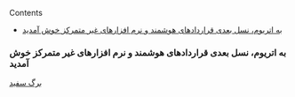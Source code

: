 <!-- START doctoc generated TOC please keep comment here to allow auto update -->
<!-- DON'T EDIT THIS SECTION, INSTEAD RE-RUN doctoc TO UPDATE -->
Contents

- [به اتریوم، نسل بعدی قراردادهای هوشمند و نرم افزارهای غیر متمرکز خوش آمدید](#%D8%A8%D9%87-%D8%A7%D8%AA%D8%B1%DB%8C%D9%88%D9%85%D8%8C-%D9%86%D8%B3%D9%84-%D8%A8%D8%B9%D8%AF%DB%8C-%D9%82%D8%B1%D8%A7%D8%B1%D8%AF%D8%A7%D8%AF%D9%87%D8%A7%DB%8C-%D9%87%D9%88%D8%B4%D9%85%D9%86%D8%AF-%D9%88-%D9%86%D8%B1%D9%85-%D8%A7%D9%81%D8%B2%D8%A7%D8%B1%D9%87%D8%A7%DB%8C-%D8%BA%DB%8C%D8%B1-%D9%85%D8%AA%D9%85%D8%B1%DA%A9%D8%B2-%D8%AE%D9%88%D8%B4-%D8%A2%D9%85%D8%AF%DB%8C%D8%AF)

<!-- END doctoc generated TOC please keep comment here to allow auto update -->

### به اتریوم، نسل بعدی قراردادهای هوشمند و نرم افزارهای غیر متمرکز خوش آمدید

[برگ سفید](https://github.com/ethereum/wiki/wiki/%5BPersian%5D-White-Paper)